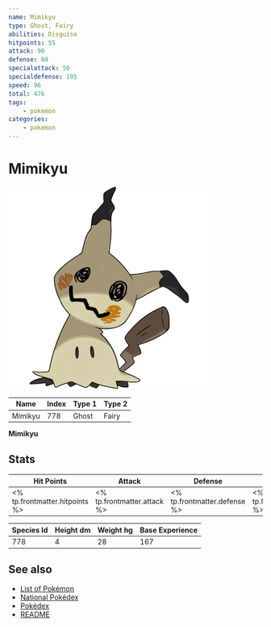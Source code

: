 ```yaml
---
name: Mimikyu
type: Ghost, Fairy
abilities: Disguise
hitpoints: 55
attack: 90
defense: 80
specialattack: 50
specialdefense: 105
speed: 96
total: 476
tags:
    - pokemon
categories:
    - pokemon
---
```


# Mimikyu


![Mimikyu](images/778.png)

| **Name** | **Index** | **Type 1** | **Type 2** |
|----|----|----|----|
| Mimikyu | 778 | Ghost | Fairy  |

**Mimikyu** 


## Stats

| **Hit Points** | **Attack** | **Defense** | **Special Attack** | **Special Defense** | **Speed** | **Total** |
|----------------|------------|-------------|--------------------|---------------------|-----------|-----------|
| <% tp.frontmatter.hitpoints %> | <% tp.frontmatter.attack %> | <% tp.frontmatter.defense %> | <% tp.frontmatter.specialattack %> | <% tp.frontmatter.specialdefense %> | <% tp.frontmatter.speed %> | <% tp.frontmatter.total %> |


| **Species Id** | **Height dm** | **Weight hg** | **Base Experience** |
|----------------|------------|------------|---------------------|
| 778 | 4 | 28 | 167 |

## See also

- [List of Pokémon](../pokemon.md)
- [National Pokédex](../national_pokedex.md)
- [Pokédex](../pokedex.md)
- [README](../README.md)
